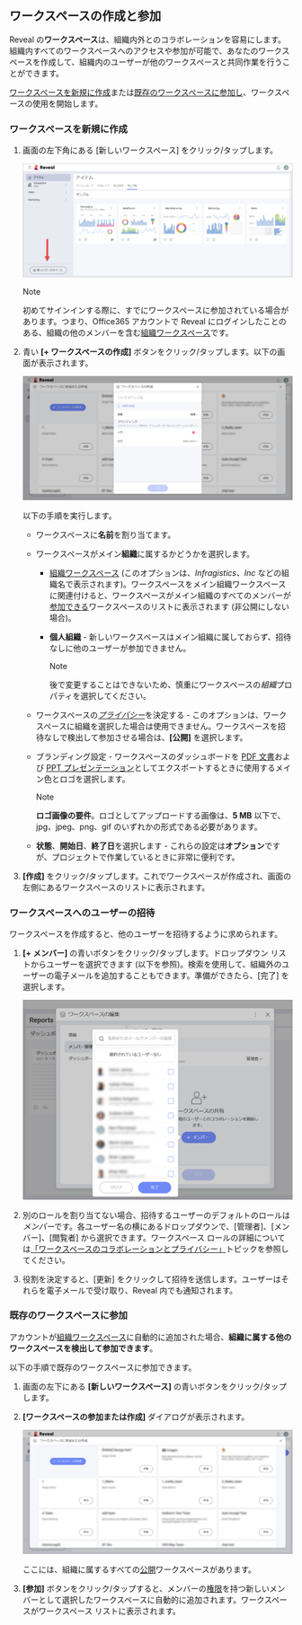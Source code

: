 ## ワークスペースの作成と参加

Reveal の**ワークスペース**は、組織内外とのコラボレーションを容易にします。組織内すべてのワークスペースへのアクセスや参加が可能で、あなたのワークスペースを作成して、組織内のユーザーが他のワークスペースと共同作業を行うことができます。

[ワークスペースを新規に作成](#create-workspace-scratch)または[既存のワークスペースに参加し](#join-workspace)、ワークスペースの使用を開始します。

<a name='create-workspace-scratch'></a>
### ワークスペースを新規に作成

1.  画面の左下角にある [新しいワークスペース] をクリック/タップします。

    <img src="images/new-workspace-button.png" alt="new workspace button in the popover menu" class="responsive-img"/>

    >[!NOTE]
    > 初めてサインインする際に、すでにワークスペースに参加されている場合があります。つまり、Office365 アカウントで Reveal にログインしたことのある、組織の他のメンバーを含む[組織ワークスペース](overview.html#organization-workspace)です。


2.  青い **[+ ワークスペースの作成]** ボタンをクリック/タップします。以下の画面が表示されます。

    <img src="images/create-workspace-properties.png" alt="workspace properties dialog" class="responsive-img"/>

    以下の手順を実行します。

      - ワークスペースに**名前**を割り当てます。

      - ワークスペースがメイン**組織**に属するかどうかを選択します。

          - [組織ワークスペース](overview.html#organization-workspace) (このオプションは、*Infragistics、Inc* などの組織名で表示されます)。ワークスペースをメイン組織ワークスペースに関連付けると、ワークスペースがメイン組織のすべてのメンバーが[参加できる](#join-workspace)ワークスペースのリストに表示されます (非公開にしない場合)。

          - **個人組織** - 新しいワークスペースはメイン組織に属しておらず、招待なしに他のユーザーが参加できません。

            >[!NOTE]
            >後で変更することはできないため、慎重にワークスペースの*組織*プロパティを選択してください。
      
      - ワークスペースの[*プライバシー*](overview.html#workspace-privacy-levels)を決定する - このオプションは、ワークスペースに組織を選択した場合は使用できません。ワークスペースを招待なしで検出して参加させる場合は、**[公開]** を選択します。

      - ブランディング設定 - ワークスペースのダッシュボードを [PDF 文書](~/jp/dashboards/exporting-dashboards/export-as-pdf-document.md)および [PPT プレゼンテーション](~/jp/dashboards/exporting-dashboards/export-as-powerpoint-presentation.md)としてエクスポートするときに使用するメイン色とロゴを選択します。
      
        >[!NOTE] 
        >**ロゴ画像の要件**。ロゴとしてアップロードする画像は、**5 MB** 以下で、jpg、jpeg、png、gif のいずれかの形式である必要があります。

      - **状態**、**開始日**、**終了日**を選択します - これらの設定は**オプション**ですが、プロジェクトで作業しているときに非常に便利です。  
  

3.  **[作成]** をクリック/タップします。これでワークスペースが作成され、画面の左側にあるワークスペースのリストに表示されます。

### ワークスペースへのユーザーの招待

ワークスペースを作成すると、他のユーザーを招待するように求められます。 

1. **[+ メンバー]** の青いボタンをクリック/タップします。ドロップダウン リストからユーザーを選択できます (以下を参照)。検索を使用して、組織外のユーザーの電子メールを追加することもできます。準備ができたら、[完了] を選択します。

    <img src="images/workspace-invite-members.png" alt="invite members dialog" class="responsive-img" />

2. 別のロールを割り当てない場合、招待するユーザーのデフォルトのロールは*メンバー*です。各ユーザー名の横にあるドロップダウンで、[管理者]、[メンバー]、[閲覧者] から選択できます。ワークスペース ロールの詳細については[「ワークスペースのコラボレーションとプライバシー」](overview.html#members-roles-permissions)トピックを参照してください。

5. 役割を決定すると、[更新] をクリックして招待を送信します。ユーザーはそれらを電子メールで受け取り、Reveal 内でも通知されます。

<a name='join-workspace'></a>
### 既存のワークスペースに参加

アカウントが[組織ワークスペース](overview.html#organization-workspace)に自動的に追加された場合、**組織に属する他のワークスペースを検出して参加できます**。

以下の手順で既存のワークスペースに参加できます。


1.  画面の左下にある **[新しいワークスペース]** の青いボタンをクリック/タップします。

2.  **[ワークスペースの参加または作成]** ダイアログが表示されます。

    <img src="images/join-or-create.png" alt="join or create a workspace dialog" class="responsive-img"/>

    ここには、組織に属するすべての[公開](overview.html#workspace-privacy-levels)ワークスペースがあります。


4.  **[参加]** ボタンをクリック/タップすると、メンバーの[権限](overview.html#members-roles-permissions)を持つ新しいメンバーとして選択したワークスペースに自動的に追加されます。ワークスペースがワークスペース リストに表示されます。
